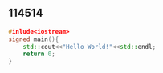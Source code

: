 ## 114514
```cpp
#inlude<iostream>
signed main(){
    std::cout<<"Hello World!"<<std::endl;
    return 0;
}
```